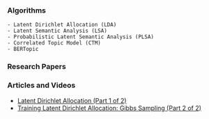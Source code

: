 ### Algorithms
    - Latent Dirichlet Allocation (LDA)
    - Latent Semantic Analysis (LSA)
    - Probabilistic Latent Semantic Analysis (PLSA)
    - Correlated Topic Model (CTM)
    - BERTopic
### Research Papers

### Articles and Videos
- [Latent Dirichlet Allocation (Part 1 of 2)](https://www.youtube.com/watch?v=T05t-SqKArY)
- [Training Latent Dirichlet Allocation: Gibbs Sampling (Part 2 of 2)](https://www.youtube.com/watch?v=BaM1uiCpj_E)
